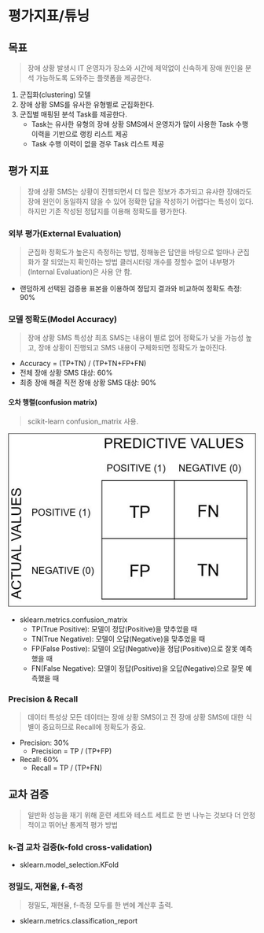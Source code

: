 # 평가지표/튜닝
## 목표
> 장애 상황 발생시 IT 운영자가 장소와 시간에 제약없이 신속하게 장애 원인을 분석 가능하도록 도와주는 플랫폼을 제공한다.
1. 군집화(clustering) 모델
1. 장애 상황 SMS를 유사한 유형별로 군집화한다.
1. 군집별 매핑된 분석 Task를 제공한다.
    * Task는 유사한 유형의 장애 상황 SMS에서 운영자가 많이 사용한 Task 수행 이력을 기반으로 랭킹 리스트 제공
    * Task 수행 이력이 없을 경우 Task 리스트 제공
## 평가 지표
> 장애 상황 SMS는 상황이 진행되면서 더 많은 정보가 추가되고 유사한 장애라도 장애 원인이 동일하지 않을 수 있어 정확한 답을 작성하기 어렵다는 특성이 있다.
> 하지만 기존 작성된 정답지를 이용해 정확도를 평가한다.
### 외부 평가(External Evaluation)
> 군집화 정확도가 높은지 측정하는 방법, 정해놓은 답안을 바탕으로 얼마나 군집화가 잘 되었는지 확인하는 방법
> 클러시터링 개수를 정할수 없어 내부평가(Internal Evaluation)은 사용 안 함.
* 랜덤하게 선택된 검증용 표본을 이용하여 정답지 결과와 비교하여 정확도 측정: 90%
### 모델 정확도(Model Accuracy)
> 장애 상황 SMS 특성상 최초 SMS는 내용이 별로 없어 정확도가 낮을 가능성 높고, 장애 상황이 진행되고 SMS 내용이 구체화되면 정확도가 높아진다.
* Accuracy = (TP+TN) / (TP+TN+FP+FN)
* 전체 장애 상황 SMS 대상: 60%
* 최종 장애 해결 직전 장애 상황 SMS 대상: 90%
#### 오차 행렬(confusion matrix)
> scikit-learn confusion_matrix 사용.

![Fig. 1. 오차 행렬](/doc/confusion_matrix.jpg "confusion matrix")
* sklearn.metrics.confusion_matrix
    * TP(True Positive): 모델이 정답(Positive)을 맞추었을 때
    * TN(True Negative): 모델이 오답(Negative)을 맞추었을 때
    * FP(False Postive): 모델이 오답(Negative)을 정답(Positive)으로 잘못 예측했을 때
    * FN(False Negative): 모델이 정답(Positive)을 오답(Negative)으로 잘못 예측했을 때
### Precision & Recall
> 데이터 특성상 모든 데이터는 장애 상황 SMS이고 전 장애 상황 SMS에 대한 식별이 중요하므로 Recall에 정확도가 중요.
* Precision: 30%
    * Precision = TP / (TP+FP)
* Recall: 60%
    * Recall = TP / (TP+FN)
## 교차 검증
> 일반화 성능을 재기 위해 훈련 세트와 테스트 세트로 한 번 나누는 것보다 더 안정적이고 뛰어난 통계적 평가 방법
### k-겹 교차 검증(k-fold cross-validation)
* sklearn.model_selection.KFold
### 정밀도, 재현율, f-측정
> 정밀도, 재현율, f-측정 모두를 한 번에 계산후 출력.
* sklearn.metrics.classification_report